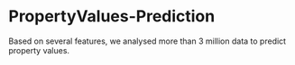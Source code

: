# PropertyValues-Prediction
Based on several features, we analysed more than 3 million data to predict property values.
